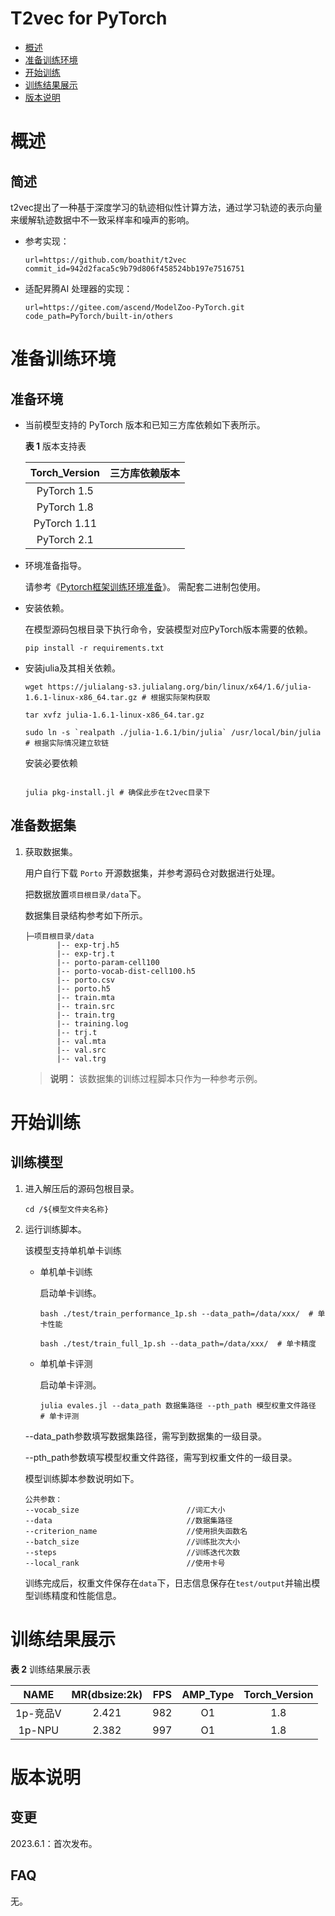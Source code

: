 # T2vec for PyTorch

-   [概述](概述.md)
-   [准备训练环境](准备训练环境.md)
-   [开始训练](开始训练.md)
-   [训练结果展示](训练结果展示.md)
-   [版本说明](版本说明.md)



# 概述

## 简述

t2vec提出了一种基于深度学习的轨迹相似性计算方法，通过学习轨迹的表示向量来缓解轨迹数据中不一致采样率和噪声的影响。

- 参考实现：

  ```
  url=https://github.com/boathit/t2vec
  commit_id=942d2faca5c9b79d806f458524bb197e7516751
  ```

- 适配昇腾AI 处理器的实现：

  ```
  url=https://gitee.com/ascend/ModelZoo-PyTorch.git
  code_path=PyTorch/built-in/others
  ```


# 准备训练环境

## 准备环境

- 当前模型支持的 PyTorch 版本和已知三方库依赖如下表所示。

  **表 1**  版本支持表

  | Torch_Version      | 三方库依赖版本                                 |
  | :--------: | :----------------------------------------------------------: |
  | PyTorch 1.5 | |
  | PyTorch 1.8 | |
  | PyTorch 1.11 | |
  | PyTorch 2.1 | |

- 环境准备指导。

  请参考《[Pytorch框架训练环境准备](https://www.hiascend.com/document/detail/zh/ModelZoo/pytorchframework/ptes)》。
  需配套二进制包使用。

- 安装依赖。

  在模型源码包根目录下执行命令，安装模型对应PyTorch版本需要的依赖。
  ```
  pip install -r requirements.txt
  ```

-  安装julia及其相关依赖。

    ```
    wget https://julialang-s3.julialang.org/bin/linux/x64/1.6/julia-1.6.1-linux-x86_64.tar.gz # 根据实际架构获取

    tar xvfz julia-1.6.1-linux-x86_64.tar.gz

    sudo ln -s `realpath ./julia-1.6.1/bin/julia` /usr/local/bin/julia # 根据实际情况建立软链
    ```
    安装必要依赖
    ```

    julia pkg-install.jl # 确保此步在t2vec目录下
    ```

## 准备数据集

1. 获取数据集。

   用户自行下载 `Porto` 开源数据集，并参考源码仓对数据进行处理。

   把数据放置`项目根目录/data`下。

   数据集目录结构参考如下所示。

   ```
   ├─项目根目录/data
          |-- exp-trj.h5
          |-- exp-trj.t
          |-- porto-param-cell100
          |-- porto-vocab-dist-cell100.h5
          |-- porto.csv
          |-- porto.h5
          |-- train.mta
          |-- train.src
          |-- train.trg
          |-- training.log
          |-- trj.t
          |-- val.mta
          |-- val.src
          |-- val.trg
    ```
   > **说明：**
   >该数据集的训练过程脚本只作为一种参考示例。

# 开始训练

## 训练模型

1. 进入解压后的源码包根目录。

   ```
   cd /${模型文件夹名称}
   ```

2. 运行训练脚本。

   该模型支持单机单卡训练

   - 单机单卡训练

     启动单卡训练。

     ```
     bash ./test/train_performance_1p.sh --data_path=/data/xxx/  # 单卡性能
     ```
     ```
     bash ./test/train_full_1p.sh --data_path=/data/xxx/  # 单卡精度
     ```
   - 单机单卡评测

     启动单卡评测。

     ```
     julia evales.jl --data_path 数据集路径 --pth_path 模型权重文件路径  # 单卡评测
     ```

   --data_path参数填写数据集路径，需写到数据集的一级目录。

   --pth_path参数填写模型权重文件路径，需写到权重文件的一级目录。

   模型训练脚本参数说明如下。

   ```
   公共参数：
   --vocab_size                        //词汇大小
   --data                              //数据集路径
   --criterion_name                    //使用损失函数名
   --batch_size                        //训练批次大小
   --steps                             //训练迭代次数
   --local_rank                        //使用卡号
   ```

   训练完成后，权重文件保存在`data`下，日志信息保存在`test/output`并输出模型训练精度和性能信息。

# 训练结果展示

**表 2**  训练结果展示表

|   NAME   | MR(dbsize:2k) | FPS   | AMP_Type    | Torch_Version |
| :------: | :---: | :--: | :------:  | :-----------: |
| 1p-竞品V | 2.421 | 982 |O1 | 1.8 |
| 1p-NPU   | 2.382 | 997 |O1 | 1.8 |


# 版本说明

## 变更

2023.6.1：首次发布。

## FAQ

无。



